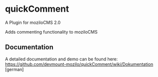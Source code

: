 quickComment
============

A Plugin for moziloCMS 2.0

Adds commenting functionality to moziloCMS

## Documentation
A detailed documentation and demo can be found here:  
https://github.com/devmount-mozilo/quickComment/wiki/Dokumentation [german]
